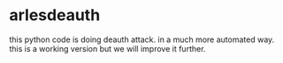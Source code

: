 # arlesdeauth
this python code is doing deauth attack.  in a much more automated way.  this is a working version but we will improve it further.

